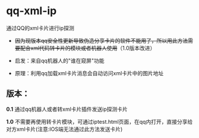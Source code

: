 <h1>qq-xml-ip</h1>
通过QQ的xml卡片进行ip探测

- ~~因为现版本qq安全性更新导致伪造分享卡片的软件不能用了，所以用此方法需要配合xml代码转卡片的模块或者机器人使用~~（1.0版本改进）

- 启发：来自qq机器人的"谁在窥屏"功能
- 原理：利用qq加载xml卡片消息会自动访问xml卡片中的图片地址

<h2>版本：</h2>

**0.1** 通过qq机器人或者转xml卡片插件发送ip探测卡片

**1.0** 不需要再使用转卡片模块，可通过iptest.html页面，在qq内打开，直接分享给对方xml卡片(注意:IOS端无法通过此方法发送卡片)
